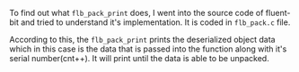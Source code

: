 
To find out what ```flb_pack_print``` does, I went into the source code of fluent-bit and tried to understand it's implementation. It is coded in ```flb_pack.c``` file.

According to this, the ```flb_pack_print``` prints the deserialized object data which in this case is the data that is passed into the function along with it's serial number(cnt++). It will print until the data is able to be unpacked.

